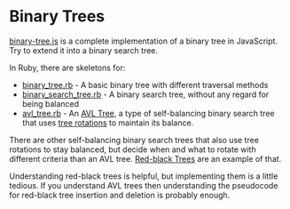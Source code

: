 # Binary Trees

[binary-tree.js](binary-tree.js) is a complete implementation of a binary tree in JavaScript. Try to extend it into a binary search tree.

In Ruby, there are skeletons for:

- [binary_tree.rb](binary_tree.rb) - A basic binary tree with different traversal methods
- [binary_search_tree.rb](binary_search_tree.rb) - A binary search tree, without any regard for being balanced
- [avl_tree.rb](avl_tree.rb) - An [AVL Tree](https://en.wikipedia.org/wiki/AVL_tree), a type of self-balancing binary search tree that uses [tree rotations](https://en.wikipedia.org/wiki/Tree_rotation) to maintain its balance.

There are other self-balancing binary search trees that also use tree rotations to stay balanced, but decide when and what to rotate with different criteria than an AVL tree. [Red-black Trees](https://en.wikipedia.org/wiki/Red%E2%80%93black_tree) are an example of that.

Understanding red-black trees is helpful, but implementing them is a little tedious. If you understand AVL trees then understanding the pseudocode for red-black tree insertion and deletion is probably enough.
